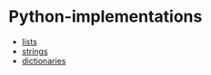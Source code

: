 # Python-implementations

- [lists](https://github.com/Hariraj1029/Python-implementations/blob/main/Data%20Structures/list.py)
- [strings](https://github.com/Hariraj1029/Python-implementations/blob/main/Data%20Structures/string.py)
- [dictionaries](https://github.com/Hariraj1029/Python-implementations/blob/main/Data%20Structures/dictionary.py)
